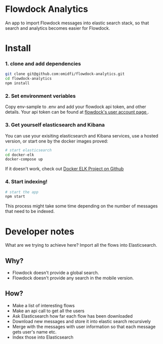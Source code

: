 # Flowdock Analytics

An app to import Flowdock messages into elastic search stack, so that search and analytics becomes easier for Flowdock.

# Install
### 1. clone and add dependencies  
```bash
git clone git@github.com:omidfi/flowdock-analytics.git
cd flowdock-analytics
npm install
```
### 2. Set environment veriables
Copy env-sample to .env and add your flowdock api token, and other details.
Your api token can be found at [flowdock's user account page ](https://www.flowdock.com/account/tokens).

### 3. Get yourself elasticsearch and Kibana
You can use your exisiting elasticsearch and Kibana services, use a hosted version, or start one by the docker images proved: 

```bash
# start elasticsearch
cd docker-elk
docker-compose up
```
If it doesn't work, check out [Docker ELK Project on Github](https://github.com/deviantony/docker-elk)

### 4. Start indexing!

```bash
# start the app
npm start
```
This process might take some time depending on the number of messages that need to be indexed.

# Developer notes
What are we trying to achieve here?
Import all the flows into Elasticsearch.

## Why?
  * Flowdock doesn't provide a global search. 
  * Flowdock doesn't provide any search in the mobile version. 

## How?
  * Make a list of interesting flows
  * Make an api call to get all the users
  * Ask Elasticsearch how far each flow has been downloaded
  * Download new messages and store it into elastic search recursively
  * Merge with the messages with user information so that each message gets user's name etc.
  * Index those into Elasticsearch
